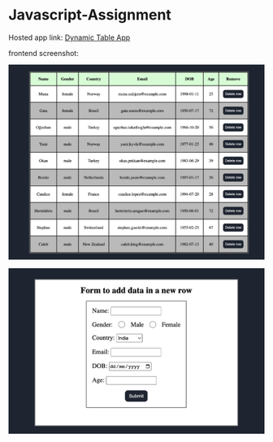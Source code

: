 # Javascript-Assignment

Hosted app link: [Dynamic Table App](https://tanu-dynamic-table-app.netlify.app/)

frontend screenshot:

![1677162279370](image/README/1677162279370.png)

![1677162321903](image/README/1677162321903.png)
